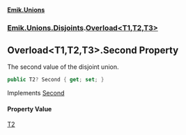 #### [Emik.Unions](index.md 'index')
### [Emik.Unions.Disjoints](Emik.Unions.Disjoints.md 'Emik.Unions.Disjoints').[Overload&lt;T1,T2,T3&gt;](Overload_T1,T2,T3_.md 'Emik.Unions.Disjoints.Overload<T1,T2,T3>')

## Overload<T1,T2,T3>.Second Property

The second value of the disjoint union.

```csharp
public T2? Second { get; set; }
```

Implements [Second](IEither_T1,T2,T3_.Second().md 'Emik.Unions.Disjoints.IEither<T1,T2,T3>.Second')

#### Property Value
[T2](Overload_T1,T2,T3_.md#Emik.Unions.Disjoints.Overload_T1,T2,T3_.T2 'Emik.Unions.Disjoints.Overload<T1,T2,T3>.T2')